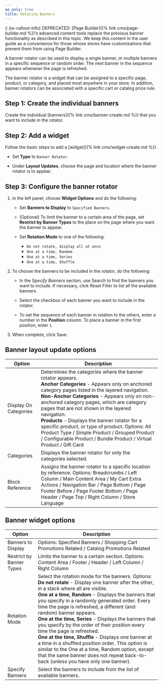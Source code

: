 ```yaml
---
ee_only: true
title: Rotating Banners
---
```


{:.bs-callout-info}
DEPRECATED: [Page Builder]({% link cms/page-builder.md %})’s advanced content tools replace the previous banner functionality as described in this topic. We keep this content in the user guide as a convenience for those whose stores have customizations that prevent them from using Page Builder.

A banner rotator can be used to display a single banner, or multiple banners in a specific sequence or random order. The next banner in the sequence appears whenever the page is refreshed.

The banner rotator is a widget that can be assigned to a specific page, product, or category, and placed most anywhere in your store. In addition, banner rotators can be associated with a specific cart or catalog price rule.

## Step 1: Create the individual banners

Create the individual [banners]({% link cms/banner-create.md %}) that you want to include in the rotator.

## Step 2: Add a widget

Follow the basic steps to add a [widget]({% link cms/widget-create.md %}).

- Set **Type** to `Banner Rotator`.

- Under **Layout Updates**, choose the page and location where the banner rotator is to appear.

## Step 3: Configure the banner rotator

1. In the left panel, choose **Widget Options** and do the following:

   - Set **Banners to Display** to `Specified Banners`.

   - (Optional) To limit the banner to a certain area of the page, set **Restrict by Banner Types** to the place on the page where you want the banner to appear.

   - Set **Rotation Mode** to one of the following:

      - `Do not rotate, display all at once`
      - `One at a time, Random`
      - `One at a time, Series`
      - `One at a time, Shuffle`

1. To choose the banners to be included in the rotator, do the following:

   - In the _Specify Banners_ section, use Search to find the banners you want to include. If necessary, click <span class="btn">Reset Filter</span> to list all the available banners.

   - Select the checkbox of each banner you want to include in the rotator.

   - To set the sequence of each banner in relation to the others, enter a number in the **Position** column. To place a banner in the first position, enter `1`.

1. When complete, click <span class="btn">Save</span>.

## Banner layout update options

|Option|Description|
|--- |--- |
|Display On Categories|Determines the categories where the banner rotator appears. <br/>**Anchor Categories** - Appears only on anchored category pages listed in the layered navigation. <br/>**Non-Anchor Categories** - Appears only on non-anchored category pages, which are category pages that are not shown in the layered navigation. <br/>**Products** - Displays the banner rotator for a specific product, or type of product. Options: All Product Type / Simple Product / Grouped Product / Configurable Product / Bundle Product / Virtual Product / Gift Card|
|Categories|Displays the banner rotator for only the categories selected.|
|Block Reference|Assigns the banner rotator to a specific location by reference. Options: Breadcrumbs / Left Column / Main Content Area / My Cart Extra Actions / Navigation Bar / Page Bottom / Page Footer Before / Page Footer Bottom / Page Header / Page Top / Right Column / Store Language|

## Banner widget options

|Option|Description|
|--- |--- |
|Banners to Display|Options: Specified Banners / Shopping Cart Promotions Related / Catalog Promotions Related|
|Restrict by Banner Types|Limits the banner to a certain section. Options: Content Area / Footer / Header / Left Column / Right Column|
|Rotation Mode|Select the rotation mode for the banners. Options: <br/>**Do not rotate** - Display one banner after the other, in a stack where all are visible. <br/>**One at a time, Random** - Displays the banners that you specify in a randomly generated order. Every time the page is refreshed, a different (and random) banner appears. <br/>**One at the time, Series** - Displays the banners that you specify by the order of their position every time the page is refreshed. <br/>**One at the time, Shuffle** - Displays one banner at a time in a shuffled position order. This option is similar to the One at a time, Random option, except that the same banner does not repeat back-to-back (unless you have only one banner).|
|Specify Banners|Select the banners to include from the list of available banners.|
